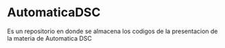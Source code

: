 # AutomaticaDSC
Es un repositorio en donde se almacena los codigos de la presentacion de la materia de Automatica DSC
